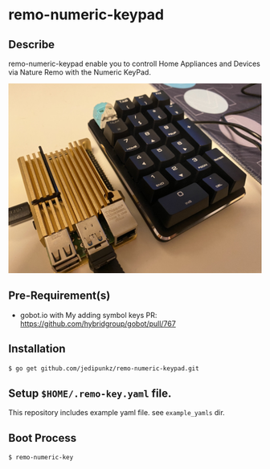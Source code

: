 # remo-numeric-keypad

## Describe

remo-numeric-keypad enable you to controll Home Appliances and Devices via Nature Remo with the Numeric KeyPad.

<img src="https://github.com/jedipunkz/remo-numeric-keypad/blob/master/pix/numeric_key_with_raspberyy_pi.jpg" width=512>

## Pre-Requirement(s)

- gobot.io with My adding symbol keys PR: https://github.com/hybridgroup/gobot/pull/767

## Installation

```bash
$ go get github.com/jedipunkz/remo-numeric-keypad.git
```

## Setup `$HOME/.remo-key.yaml` file.

This repository includes example yaml file. see `example_yamls` dir.

## Boot Process

```bash
$ remo-numeric-key
```

